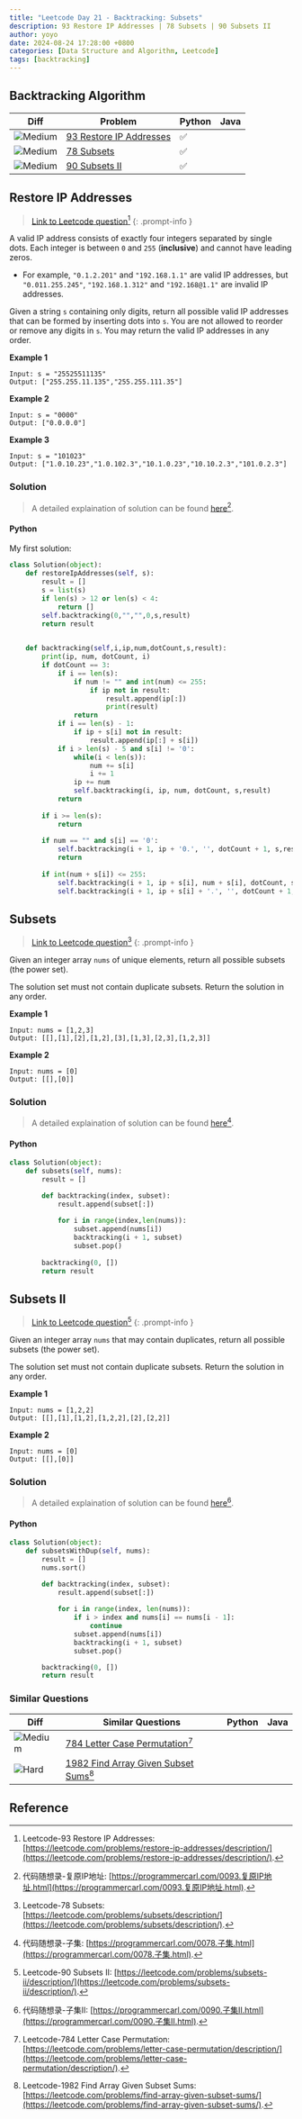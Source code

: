 ```yaml
---
title: "Leetcode Day 21 - Backtracking: Subsets"
description: 93 Restore IP Addresses | 78 Subsets | 90 Subsets II
author: yoyo
date: 2024-08-24 17:28:00 +0800
categories: [Data Structure and Algorithm, Leetcode]
tags: [backtracking]
---
```

## Backtracking Algorithm 

| Diff                                                                                                | Problem                                                                                 | Python | Java |
|-----------------------------------------------------------------------------------------------------|-----------------------------------------------------------------------------------------|--------|------|
| ![Medium](https://img.shields.io/badge/Medium-yellow)                                               | [93 Restore IP Addresses](#restore-ip-addresses)                                          |✅      |       |
| ![Medium](https://img.shields.io/badge/Medium-yellow)                                               | [78 Subsets](#subsets)                                                                       |✅      |       |
| ![Medium](https://img.shields.io/badge/Medium-yellow)                                               | [90 Subsets II](#subsets-ii)                                                              |✅      |       |

## Restore IP Addresses

> [Link to Leetcode question](https://leetcode.com/problems/restore-ip-addresses/description/)[^ria]
{: .prompt-info }

A valid IP address consists of exactly four integers separated by single dots. Each integer is between `0` and `255` (**inclusive**) and cannot have leading zeros.

- For example, `"0.1.2.201"` and `"192.168.1.1"` are valid IP addresses, but `"0.011.255.245"`, `"192.168.1.312"` and `"192.168@1.1"` are invalid IP addresses.

Given a string `s` containing only digits, return all possible valid IP addresses that can be formed by inserting dots into `s`. You are not allowed to reorder or remove any digits in `s`. You may return the valid IP addresses in any order.

**Example 1**

```
Input: s = "25525511135"
Output: ["255.255.11.135","255.255.111.35"]
```

**Example 2**

```
Input: s = "0000"
Output: ["0.0.0.0"]
```

**Example 3**

```
Input: s = "101023"
Output: ["1.0.10.23","1.0.102.3","10.1.0.23","10.10.2.3","101.0.2.3"]
```

### Solution

> A detailed explaination of solution can be found [here](https://programmercarl.com/0093.复原IP地址.html)[^riaSolution].

#### Python

My first solution:

```python
class Solution(object):
    def restoreIpAddresses(self, s):
        result = []
        s = list(s)
        if len(s) > 12 or len(s) < 4:
            return []
        self.backtracking(0,"","",0,s,result)
        return result

    
    def backtracking(self,i,ip,num,dotCount,s,result):
        print(ip, num, dotCount, i)
        if dotCount == 3:
            if i == len(s):
                if num != "" and int(num) <= 255:
                    if ip not in result:
                        result.append(ip[:])
                        print(result)
                return
            if i == len(s) - 1:
                if ip + s[i] not in result:
                    result.append(ip[:] + s[i])
            if i > len(s) - 5 and s[i] != '0':
                while(i < len(s)):
                    num += s[i]
                    i += 1
                ip += num
                self.backtracking(i, ip, num, dotCount, s,result)
            return
        
        if i >= len(s):
            return
        
        if num == "" and s[i] == '0':
            self.backtracking(i + 1, ip + '0.', '', dotCount + 1, s,result)
            return
        
        if int(num + s[i]) <= 255:
            self.backtracking(i + 1, ip + s[i], num + s[i], dotCount, s,result)
            self.backtracking(i + 1, ip + s[i] + '.', '', dotCount + 1, s,result)
```


## Subsets

> [Link to Leetcode question](https://leetcode.com/problems/subsets/description/)[^subsets]
{: .prompt-info }

Given an integer array `nums` of unique elements, return all possible subsets (the power set).

The solution set must not contain duplicate subsets. Return the solution in any order.

**Example 1**

```
Input: nums = [1,2,3]
Output: [[],[1],[2],[1,2],[3],[1,3],[2,3],[1,2,3]]
```

**Example 2**

```
Input: nums = [0]
Output: [[],[0]]
```

### Solution

> A detailed explaination of solution can be found [here](https://programmercarl.com/0078.子集.html)[^subsetsSolution].

#### Python

```python
class Solution(object):
    def subsets(self, nums):
        result = []

        def backtracking(index, subset):
            result.append(subset[:])
        
            for i in range(index,len(nums)):
                subset.append(nums[i])
                backtracking(i + 1, subset)
                subset.pop()
        
        backtracking(0, [])
        return result
```



## Subsets II

> [Link to Leetcode question](https://leetcode.com/problems/subsets-ii/description/)[^sii]
{: .prompt-info }

Given an integer array `nums` that may contain duplicates, return all possible subsets (the power set).

The solution set must not contain duplicate subsets. Return the solution in any order. 

**Example 1**

```
Input: nums = [1,2,2]
Output: [[],[1],[1,2],[1,2,2],[2],[2,2]]
```

**Example 2**

```
Input: nums = [0]
Output: [[],[0]]
```

### Solution

> A detailed explaination of solution can be found [here](https://programmercarl.com/0090.子集II.html)[^siiSolution].

#### Python

```python
class Solution(object):
    def subsetsWithDup(self, nums):
        result = []
        nums.sort()

        def backtracking(index, subset):
            result.append(subset[:]) 
            
            for i in range(index, len(nums)):
                if i > index and nums[i] == nums[i - 1]:
                    continue
                subset.append(nums[i])
                backtracking(i + 1, subset)
                subset.pop() 

        backtracking(0, [])
        return result
```

### Similar Questions

| Diff                                                                                                 | Similar Questions                                                                                       | Python | Java |
|------------------------------------------------------------------------------------------------------|---------------------------------------------------------------------------------------------------------|--------|------|
| ![Medium](https://img.shields.io/badge/Medium-yellow)                                                | [784 Letter Case Permutation](https://leetcode.com/problems/letter-case-permutation/description/)[^lcp] |        |      |
| ![Hard](https://img.shields.io/badge/Hard-red)                                                | [1982 Find Array Given Subset Sums](https://leetcode.com/problems/find-array-given-subset-sums/)[^fagss] |        |      |



## Reference
[^ria]:Leetcode-93 Restore IP Addresses: [https://leetcode.com/problems/restore-ip-addresses/description/](https://leetcode.com/problems/restore-ip-addresses/description/).
[^riaSolution]:代码随想录-复原IP地址: [https://programmercarl.com/0093.复原IP地址.html](https://programmercarl.com/0093.复原IP地址.html).
[^subsets]:Leetcode-78 Subsets: [https://leetcode.com/problems/subsets/description/](https://leetcode.com/problems/subsets/description/).
[^subsetsSolution]:代码随想录-子集: [https://programmercarl.com/0078.子集.html](https://programmercarl.com/0078.子集.html).
[^sii]:Leetcode-90 Subsets II: [https://leetcode.com/problems/subsets-ii/description/](https://leetcode.com/problems/subsets-ii/description/).
[^siiSolution]:代码随想录-子集II: [https://programmercarl.com/0090.子集II.html](https://programmercarl.com/0090.子集II.html).
[^lcp]: Leetcode-784 Letter Case Permutation: [https://leetcode.com/problems/letter-case-permutation/description/](https://leetcode.com/problems/letter-case-permutation/description/).
[^fagss]: Leetcode-1982 Find Array Given Subset Sums: [https://leetcode.com/problems/find-array-given-subset-sums/](https://leetcode.com/problems/find-array-given-subset-sums/).
